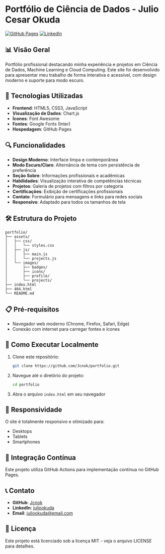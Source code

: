 # Portfólio de Ciência de Dados - Julio Cesar Okuda

[![GitHub Pages](https://img.shields.io/badge/GitHub%20Pages-Publicado-success)](https://jcnok.github.io/portfolio/)
[![LinkedIn](https://img.shields.io/badge/LinkedIn-juliookuda-blue)](https://linkedin.com/in/juliookuda)

## 📊 Visão Geral

Portfólio profissional destacando minha experiência e projetos em Ciência de Dados, Machine Learning e Cloud Computing. Este site foi desenvolvido para apresentar meu trabalho de forma interativa e acessível, com design moderno e suporte para modo escuro.

## 🚀 Tecnologias Utilizadas

- **Frontend**: HTML5, CSS3, JavaScript
- **Visualização de Dados**: Chart.js
- **Ícones**: Font Awesome
- **Fontes**: Google Fonts (Inter)
- **Hospedagem**: GitHub Pages

## 🔍 Funcionalidades

- **Design Moderno**: Interface limpa e contemporânea
- **Modo Escuro/Claro**: Alternância de tema com persistência de preferência
- **Seção Sobre**: Informações profissionais e acadêmicas
- **Habilidades**: Visualização interativa de competências técnicas
- **Projetos**: Galeria de projetos com filtros por categoria
- **Certificações**: Exibição de certificações profissionais
- **Contato**: Formulário para mensagens e links para redes sociais
- **Responsivo**: Adaptado para todos os tamanhos de tela

## 🛠️ Estrutura do Projeto

```
portfolio/
├── assets/
│   ├── css/
│   │   └── styles.css
│   ├── js/
│   │   ├── main.js
│   │   └── projects.js
│   └── images/
│       ├── badges/
│       ├── icons/
│       ├── profile/
│       └── projects/
├── index.html
├── 404.html
└── README.md
```

## 📋 Pré-requisitos

- Navegador web moderno (Chrome, Firefox, Safari, Edge)
- Conexão com internet para carregar fontes e ícones

## 🚀 Como Executar Localmente

1. Clone este repositório:
   ```bash
   git clone https://github.com/Jcnok/portfolio.git
   ```

2. Navegue até o diretório do projeto:
   ```bash
   cd portfolio
   ```

3. Abra o arquivo `index.html` em seu navegador

## 📱 Responsividade

O site é totalmente responsivo e otimizado para:
- Desktops
- Tablets
- Smartphones

## 🔄 Integração Contínua

Este projeto utiliza GitHub Actions para implementação contínua no GitHub Pages.

## 📞 Contato

- **GitHub**: [Jcnok](https://github.com/Jcnok)
- **LinkedIn**: [juliookuda](https://linkedin.com/in/juliookuda)
- **Email**: juliookuda@email.com

## 📄 Licença

Este projeto está licenciado sob a licença MIT - veja o arquivo LICENSE para detalhes.
